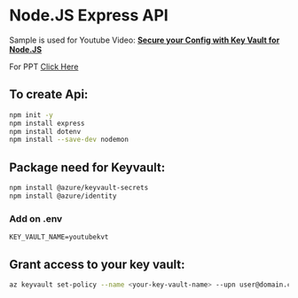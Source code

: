 # Node.JS Express API

Sample is used for Youtube Video: [**Secure your Config with Key Vault for Node.JS**](https://youtu.be/BLyVeZFrZS4)

For PPT [Click Here](https://www.slideshare.net/LakshmanS10/secure-your-config-with-key-vault-for-net-core-api)

## To create Api:
```sh
npm init -y
npm install express
npm install dotenv
npm install --save-dev nodemon
```

## Package need for Keyvault:
```sh
npm install @azure/keyvault-secrets
npm install @azure/identity
```

### Add on .env
```.env
KEY_VAULT_NAME=youtubekvt
```

## Grant access to your key vault:
```sh
az keyvault set-policy --name <your-key-vault-name> --upn user@domain.com --secret-permissions delete get list set purge update
```